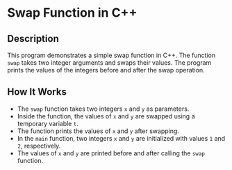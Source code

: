 # Swap Function in C++

## Description
This program demonstrates a simple swap function in C++. The function `swap` takes two integer arguments and swaps their values. The program prints the values of the integers before and after the swap operation.

## How It Works
- The `swap` function takes two integers `x` and `y` as parameters.
- Inside the function, the values of `x` and `y` are swapped using a temporary variable `t`.
- The function prints the values of `x` and `y` after swapping.
- In the `main` function, two integers `x` and `y` are initialized with values `1` and `2`, respectively.
- The values of `x` and `y` are printed before and after calling the `swap` function.
